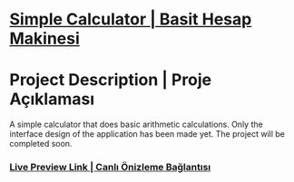 # [Simple Calculator | Basit Hesap Makinesi](https://www.theodinproject.com/lessons/foundations-calculator)

# Project Description | Proje Açıklaması

A simple calculator that does basic arithmetic calculations.
Only the interface design of the application has been made yet. The project will be completed soon.

### [Live Preview Link | Canlı Önizleme Bağlantısı](https://htmlpreview.github.io/?https://github.com/selimbiber/Simple-Calculator/blob/main/index.html)